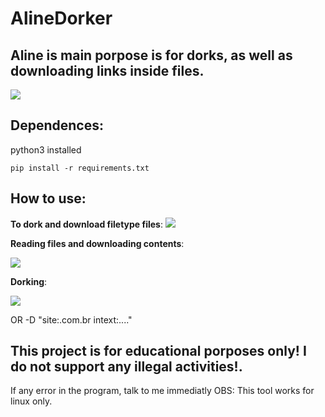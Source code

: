 # AlineDorker

## Aline is main porpose is for dorks, as well as downloading links inside files.

<img src="https://cdn.discordapp.com/attachments/307281507431481344/904444564377591889/unknown.png">

## Dependences:

python3 installed

`pip install -r requirements.txt`


## How to use:

**To dork and download filetype files**:
<img src="https://cdn.discordapp.com/attachments/307281507431481344/904425600809304155/unknown.png">

**Reading files and downloading contents**:


<img src="https://cdn.discordapp.com/attachments/307281507431481344/904425879961206805/unknown.png">

**Dorking**:

<img src="https://cdn.discordapp.com/attachments/307281507431481344/904446499038060584/unknown.png">

OR -D "site:.com.br intext:...."


## This project is for educational porposes only! I do not support any illegal activities!.

If any error in the program, talk to me immediatly
OBS: This tool works for linux only.

          



